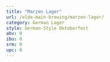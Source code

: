 ```yaml
---
title: "Marzen Lager"
url: /olde-main-brewing/marzen-lager/
category: German Lager
style: German-Style Oktoberfest
abv: 0
ibu: 0
srm: 0
upc: 0
---
```



